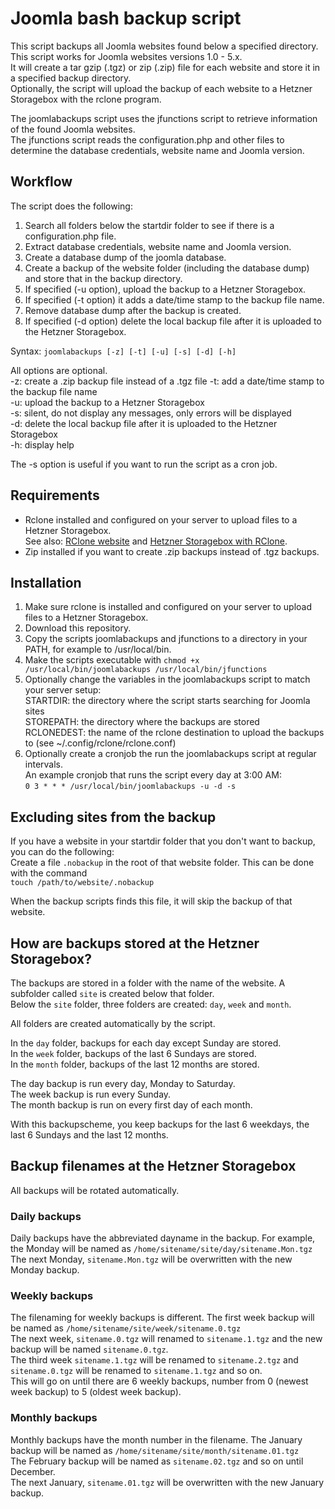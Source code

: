 # Joomla bash backup script

This script backups all Joomla websites found below a specified directory. This script works for Joomla websites versions 1.0 - 5.x.  
It will create a tar gzip (.tgz) or zip (.zip) file for each website and store it in a specified backup directory.  
Optionally, the script will upload the backup of each website to a Hetzner Storagebox with the rclone program.

The joomlabackups script uses the jfunctions script to retrieve information of the found Joomla websites.  
The jfunctions script reads the configuration.php and other files to determine the database credentials, website name and Joomla version.

## Workflow

The script does the following:  
1. Search all folders below the startdir folder to see if there is a configuration.php file.
2. Extract database credentials, website name and Joomla version.
3. Create a database dump of the joomla database.
4. Create a backup of the website folder (including the database dump) and store that in the backup directory.
5. If specified (-u option), upload the backup to a Hetzner Storagebox.
6. If specified (-t option) it adds a date/time stamp to the backup file name.
7. Remove database dump after the backup is created.
8. If specified (-d option) delete the local backup file after it is uploaded to the Hetzner Storagebox.

Syntax: `joomlabackups [-z] [-t] [-u] [-s] [-d] [-h]`

All options are optional.  
-z: create a .zip backup file instead of a .tgz file
-t: add a date/time stamp to the backup file name  
-u: upload the backup to a Hetzner Storagebox  
-s: silent, do not display any messages, only errors will be displayed  
-d: delete the local backup file after it is uploaded to the Hetzner Storagebox  
-h: display help  

The -s option is useful if you want to run the script as a cron job.

## Requirements

- Rclone installed and configured on your server to upload files to a Hetzner Storagebox.  
See also: <a href="https://rclone.org/" target="_blank">RClone website</a> and <a href="https://docs.hetzner.com/robot/storage-box/access/access-ssh-rsync-borg#rclone" target="_blank">Hetzner Storagebox with RClone</a>.
- Zip installed if you want to create .zip backups instead of .tgz backups.

## Installation

1. Make sure rclone is installed and configured on your server to upload files to a Hetzner Storagebox.
2. Download this repository.
3. Copy the scripts joomlabackups and jfunctions to a directory in your PATH, for example to /usr/local/bin.
4. Make the scripts executable with `chmod +x /usr/local/bin/joomlabackups /usr/local/bin/jfunctions`
5. Optionally change the variables in the joomlabackups script to match your server setup:  
STARTDIR: the directory where the script starts searching for Joomla sites  
STOREPATH: the directory where the backups are stored  
RCLONEDEST: the name of the rclone destination to upload the backups to (see ~/.config/rclone/rclone.conf)  
6. Optionally create a cronjob the run the joomlabackups script at regular intervals.  
An example cronjob that runs the script every day at 3:00 AM:  
`0 3 * * * /usr/local/bin/joomlabackups -u -d -s`

## Excluding sites from the backup

If you have a website in your startdir folder that you don't want to backup, you can do the following:  
Create a file `.nobackup` in the root of that website folder. This can be done with the command  
`touch /path/to/website/.nobackup`

When the backup scripts finds this file, it will skip the backup of that website.

## How are backups stored at the Hetzner Storagebox?

The backups are stored in a folder with the name of the website. A subfolder called `site` is created below that folder.  
Below the `site` folder, three folders are created: `day`, `week` and `month`.

All folders are created automatically by the script.

In the `day` folder, backups for each day except Sunday are stored.  
In the `week` folder, backups of the last 6 Sundays are stored.  
In the `month` folder, backups of the last 12 months are stored.

The day backup is run every day, Monday to Saturday.  
The week backup is run every Sunday.  
The month backup is run on every first day of each month.  

With this backupscheme, you keep backups for the last 6 weekdays, the last 6 Sundays and the last 12 months.  

## Backup filenames at the Hetzner Storagebox

All backups will be rotated automatically.

### Daily backups
Daily backups have the abbreviated dayname in the backup. For example, the Monday will be named as `/home/sitename/site/day/sitename.Mon.tgz`  
The next Monday, `sitename.Mon.tgz` will be overwritten with the new Monday backup.

### Weekly backups
The filenaming for weekly backups is different. The first week backup will be named as `/home/sitename/site/week/sitename.0.tgz`  
The next week, `sitename.0.tgz` will renamed to `sitename.1.tgz` and the new backup will be named `sitename.0.tgz`.  
The third week `sitename.1.tgz` will be renamed to `sitename.2.tgz` and `sitename.0.tgz` will be renamed to `sitename.1.tgz` and so on.  
This will go on until there are 6 weekly backups, number from 0 (newest week backup) to 5 (oldest week backup).

### Monthly backups
Monthly backups have the month number in the filename. The January backup will be named as `/home/sitename/site/month/sitename.01.tgz`  
The February backup will be named as `sitename.02.tgz` and so on until December.  
The next January, `sitename.01.tgz` will be overwritten with the new January backup.